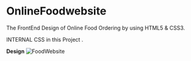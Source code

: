 # OnlineFoodwebsite
The FrontEnd Design of Online Food  Ordering by using HTML5 & CSS3.

INTERNAL CSS in this Project .

**Design**
![FoodWebsite](https://user-images.githubusercontent.com/79106894/122044502-3636a100-cdfa-11eb-86c2-8332a98e0ce4.png)
